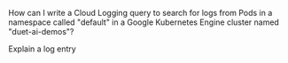 How can I write a Cloud Logging query to search for logs from Pods in
a namespace called "default" in a Google Kubernetes Engine cluster named "duet-ai-demos"?

Explain a log entry